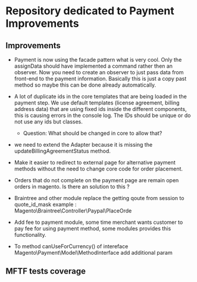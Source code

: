 # Repository dedicated to Payment Improvements

## Improvements

* Payment is now using the facade pattern what is very cool. Only the assignData should have implemented a command rather then an observer. Now you need to create an observer to just pass data from front-end to the payment information. Basically this is just a copy past method so maybe this can be done already automatically.
 
* A lot of duplicate ids in the core templates that are being loaded in the payment step. We use default templates (license agreement, billing address data)  that are using fixed ids inside the different components, this is causing errors in the console log. The IDs should be unique or do not use any ids but classes.

    * Question: What should be changed in core to allow that?
 
* we need to extend the Adapter because it is missing the updateBillingAgreementStatus method.
 
* Make it easier to redirect to external page for alternative payment methods without the need to change core code for order placement.
 
* Orders that do not complete on the payment page are remain open orders in magento. Is there an solution to this ?

* Braintree and other module replace the getting qoute from session to quote_id_mask 
	example : Magento\Braintree\Controller\Paypal\PlaceOrde
  
* Add fee to payment module, some time merchant wants customer to pay fee for using payment method, some modules provides this functionality. 

* To method canUseForCurrency() of intereface Magento\Payment\Model\MethodInterface add additional param 


## MFTF tests coverage
